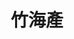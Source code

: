 ---
title: "竹海產"
description: "竹海產"
layout: shop
keywords:
  - 美食競賽
  - 台灣美食
  - 美食精選
datePublished: "2025-06-30"
dateModified: "2025-07-03"
city: "台南市"
district: "中西區"
address: "台南市中西區民族路二段252號"
phone: "062210946"
geo: "22.997387034668, 120.20126193532992"
google_map: "https://maps.app.goo.gl/EZLMXTM3USe5RKqC8"
footinder: "https://footinder.com.tw/%E5%8F%B0%E5%8D%97%E5%B8%82%E4%B8%AD%E8%A5%BF%E5%8D%80/161797/"
official: ""
award:
  - name: "500盤"
    year: "2024"
    entries:
      - dishes:
          - "炒鱔魚意麵"

---